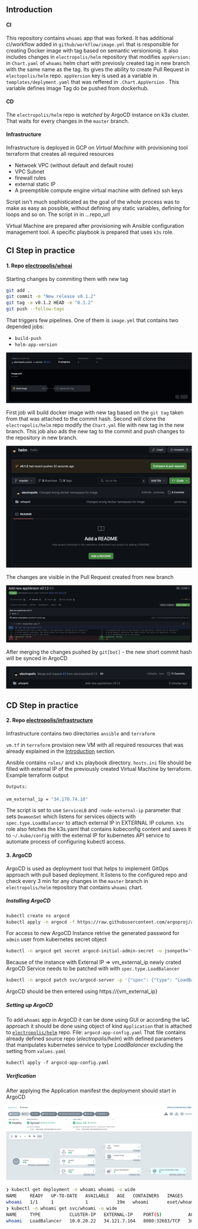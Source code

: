 ## Introduction

#### CI

This repository contains `whoami` app that was forked. It has additional ci/workflow added in `github/workflow/image.yml` that is responsible for creating Docker image with tag based on semantic versionionig. It also includes changes in `electropolis/helm` repository that modifies `appVersion:` in `Chart.yaml` of `whoami` helm chart with previosly created tag in new branch with the same name as the tag. Its gives the ability to create Pull Request in `electopolis/helm` repo. `appVersion` key is used as a variable in `templates/deplyment.yaml` that was reffered in `.Chart.AppVersion` . This variable defines image Tag do be pushed from dockerhub. 

#### CD

The `electropolis/helm` repo is *watched* by ArgoCD instance on k3s cluster. That waits for every changes in the `master` branch. 

#### Infrastructure

Infrastructure is deployed in GCP on *Virtual Machine* with provisioning tool terraform that creates all required resources
 - Netwoek VPC (without default and default route)
 - VPC Subnet 
 - firewall rules
 - external static IP
 - A preemptible compute engine virtual machine with defined ssh keys

Script isn't much sophisticated as the goal of the whole process was to make as easy as possible, without defining any static variables, defining for loops and so on. The script in in ...repo_url

Virtual Machine are prepared after provisioning wih Ansible configuration management tool. A specific playbook is prepared that uses `k3s` role. 


## CI Step in practice

#### 1. Repo [electropolis/whoai](https://github.com/electropolis/whoami)

Starting changes by commiting them with new tag 

```zsh
git add .
git commit -m "New release v0.1.2"
git tag -a v0.1.2 HEAD -m "0.1.2"
git push --follow-tags
```
That triggers few pipelines. One of them is `image.yml` that contains two depended jobs: 
 * `build-push`
 * `helm-app-version`

![c1](img/c1.png)

First job will build docker image with new tag based on the `git tag` taken from  that was attached to the commit hash. Second will clone the `electropolis/helm` repo modify the `Chart.yml` file with new tag in the new branch. This job also ads the new tag to the commit and push changes to the repository in new branch. 

![c1](img/c2.png)

The changes are visible in the Pull Request created from new branch

![c1](img/c3.png)

After merging the changes pushed by `git[bot]` - the new short commit hash will be synced in ArgoCD

![c1](img/c4.png)

## CD Step in practice

#### 2. Repo [electropolis/infrastructure](https://github.com/electropolis/infrastructure)

Infrastructure contains two directories `ansible` and `terraform`

`vm.tf` in `terraform` provision new VM with all required resources that was already explained in the [Introduction](#introduction) section.

Ansible contains `roles/` and `k3s` playbook directory. `hosts.ini` file should be filled with external IP of the previously created Virtual Machine by terraform. Example terraform output

```bash
Outputs:

vm_external_ip = "34.170.74.10"
```

The script is set to use `ServiceLB` and `-node-external-ip` parameter that sets `DeamonSet` which listens for services objects with `spec.type.LoadBalancer` to attach external IP in EXTERNAL IP column. 
`k3s` role also fetches the k3s.yaml that contains kubeconfig content and saves it to `~/.kube/config` with the external IP for kubernetes API service to automate process of configuring kubectl access.

#### 3. ArgoCD

ArgoCD is used as deployment tool that helps to implement GitOps approach with pull based deployment. It listens to the configured repo and check every 3 min for any changes in the `master` branch in `electropolis/helm` repository that contains `whoami` chart. 

##### Installing ArgoCD

```bash
kubectl create ns argocd
kubectl apply -n argocd -f https://raw.githubusercontent.com/argoproj/argo-cd/stable/manifests/install.yaml
```
For access to new ArgoCD Instance retrive the generated password for `admin` user from kubernetes secret object

```bash
kubectl -n argocd get secret argocd-initial-admin-secret -o jsonpath="{.data.password}" | base64 -d
```

Because of the instance with External IP => vm_external_ip newly crated ArgoCD Service needs to be patched with with `spec.type.LoadBalancer` 

```bash
kubectl -n argocd patch svc/argocd-server -p '{"spec": {"type": "LoadBalancer"}}'
```

ArgoCD should be then entered using https://{vm_external_ip}

##### Setting up ArgoCD

To add `whoami` app in ArgoCD it can be done using GUI or according the IaC approach it should be done using object of kind `Application` that is attached to [`electropolis/helm`](https://github.com/electropolis/helm) repo. File: `argocd-app-config.yaml` That file contains already defined source repo (_electropolis/helm_) with defined parameters that manipulates kubernetes service to type _LoadBalancer_ excluding the setting from `values.yaml` 

```
kubectl apply -f argocd-app-config.yaml
```

##### Verification

After applying the Application manifest the deployment should start in ArgoCD

![c1](img/c5.png)

```bash
❯ kubectl get deployment -n whoami whoami -o wide
NAME     READY   UP-TO-DATE   AVAILABLE   AGE   CONTAINERS   IMAGES               SELECTOR
whoami   1/1     1            1           19m   whoami       eset/whoami:v0.1.2   app.kubernetes.io/instance=whoami,app.kubernetes.io/name=whoami
❯ kubectl -n whoami get svc/whoami -o wide
NAME     TYPE           CLUSTER-IP   EXTERNAL-IP    PORT(S)          AGE     SELECTOR
whoami   LoadBalancer   10.0.20.22   34.121.7.164   8080:32683/TCP   3m24s   app.kubernetes.io/instance=whoami,app.kubernetes.io/name=whoami
```

